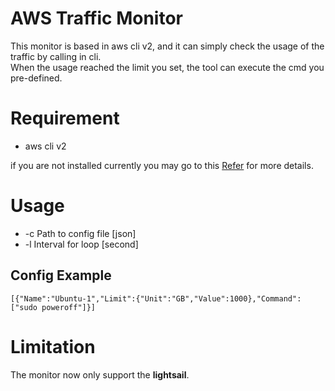 # AWS Traffic Monitor

This monitor is based in aws cli v2, and it can simply check the usage of the traffic by calling in cli.  
When the usage reached the limit you set, the tool can execute the cmd you pre-defined.

# Requirement

- aws cli v2

if you are not installed currently you may go to
this [Refer](https://docs.aws.amazon.com/cli/latest/userguide/install-cliv2-linux.html) for more details.

# Usage

- -c Path to config file [json]
- -l Interval for loop [second]

## Config Example

```text
[{"Name":"Ubuntu-1","Limit":{"Unit":"GB","Value":1000},"Command":["sudo poweroff"]}]
```

# Limitation

The monitor now only support the **lightsail**.

